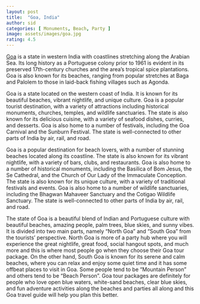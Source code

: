 ```yaml
---
layout: post
title:  "Goa, India"
author: sid
categories: [ Monuments, Beach, Party ]
image: assets/images/goa.jpg
rating: 4.5
---
```

[Goa](https://www.justwravel.com/blog/goa-a-complete-travel-guide/) is a state in western India with coastlines stretching along the Arabian Sea. Its long history as a Portuguese colony prior to 1961 is evident in its preserved 17th-century churches and the area’s tropical spice plantations. Goa is also known for its beaches, ranging from popular stretches at Baga and Palolem to those in laid-back fishing villages such as Agonda.

Goa is a state located on the western coast of India. It is known for its beautiful beaches, vibrant nightlife, and unique culture. Goa is a popular tourist destination, with a variety of attractions including historical monuments, churches, temples, and wildlife sanctuaries. The state is also known for its delicious cuisine, with a variety of seafood dishes, curries, and desserts. Goa is also home to a number of festivals, including the Goa Carnival and the Sunburn Festival. The state is well-connected to other parts of India by air, rail, and road.

Goa is a popular destination for beach lovers, with a number of stunning beaches located along its coastline. The state is also known for its vibrant nightlife, with a variety of bars, clubs, and restaurants. Goa is also home to a number of historical monuments, including the Basilica of Bom Jesus, the Se Cathedral, and the Church of Our Lady of the Immaculate Conception. The state is also known for its unique culture, with a variety of traditional festivals and events. Goa is also home to a number of wildlife sanctuaries, including the Bhagwan Mahaveer Sanctuary and the Cotigao Wildlife Sanctuary. The state is well-connected to other parts of India by air, rail, and road.

The state of Goa is a beautiful blend of Indian and Portuguese culture with beautiful beaches, amazing people, palm trees, blue skies, and sunny vibes. It is divided into two main parts, namely “North Goa” and “South Goa” from the tourists’ perspective. North Goa is more of a party hub where you will experience the great nightlife, great food, social hangout spots, and much more and this is where most people go when they choose their Goa tour package. On the other hand, South Goa is known for its serene and calm beaches, where you can relax and enjoy some quiet time and it has some offbeat places to visit in Goa. Some people tend to be “Mountain Person” and others tend to be “Beach Person”. Goa tour packages are definitely for people who love open blue waters, white-sand beaches, clear blue skies, and fun adventure activities along the beaches and parties all along and this Goa travel guide will help you plan this better.


<div class="pa-carousel-widget" style="width:100%; height:480px; display:none;"
  data-link="https://www.justwravel.com/blog/goa-a-complete-travel-guide/"
  data-title="Goa, India"
  data-description="Beaches, activities, Feel good"
  data-delay="3">
  <object data="https://lh3.googleusercontent.com/dEEqOCt1Cn9Fd6q_RHRhUHCTbJt7zIcczv8Gbb1mMCleJCTKTw1lc5pCc6SmigRLnuJvUkOBp80w1eGbqgxaoC7s0ASHePsNngWkMfDrTEc3rPheNzVbFjA1AMD9mkNnJYfaG-oX1iQ=w1920-h1080"></object>
  <object data="https://lh3.googleusercontent.com/Ix16JiCug338VcmBfeGwMjRxqKh5ghCmpXtT_01wIG5C-goMaP74Ohske7rb_sf3EeW-0JehJXVLt9xSOm5Yc740x6eGv25zK_oQaIoyAAKWJyvMGvWRMWgKAN9tv3vD3uN0MBbHAWY=w1920-h1080"></object>
  <object data="https://lh3.googleusercontent.com/W9_Cw5bLE84rncIF4gyJfJY2G7oDqpfSpcDhP-UOvVXU44aCweJ9Pu3LT22yV-P7ppT-xw48lzwdpA-xin_26uHzkS_w52r9E8pdX3vyeN3uWBlm5gt46_KB79CaEWfsJ9e789E8qa4=w1920-h1080"></object>
  <object data="https://lh3.googleusercontent.com/MqOcHwoh0R_hiRNJYsmOGMksFwtlhUH4URkjOU2pmUOcWVTQTIhJUdAomM7rmeUR9OQ31bPirZKzT-kQVZMB5N-7VVyKHndtcAfmGKZgWRff-R8RgrecbXsOgVtzSNst40xy6SqJmrg=w1920-h1080"></object>
  <object data="https://lh3.googleusercontent.com/TxIcF9gpP95fKigSkGeG3Op3L3wDKNrSjGVWXZx7gxzQX9B7xkC4JepLmE_c9cVrWFF_DxXswh9K3hB9QXm1pFMArSEQ6zeWe3J7cp_LRNg7rgklrKVCOmmoN4z2rpgh14CATtm5n6g=w1920-h1080"></object>
  <object data="https://lh3.googleusercontent.com/3QCin7399o-5nUnJHdTzD6F5PV_3mZCfKSZBSB4stA0TemtFVLy1mpQVxPK50Hch0OnZtv-kpJTaud-an7xt-A6YRG9sQHwtihHmtD3OHzt3qYB5pBr6ZfPy_z8Vu_81GYOfunBGYLg=w1920-h1080"></object>
  <object data="https://lh3.googleusercontent.com/iah0yhtHSakN-9Sc0YGXvTDZ8EkJpRqWe_3SV4ntOp9qfDzdGKtCm5qrUnoooIpaIYl-6sJQ6UdCluxyENKmhqJ4_008VJOo6F2gbBvN236ttkhSBJbyTzMDxnunu3XrgALJ3K9kqqs=w1920-h1080"></object>
  <object data="https://lh3.googleusercontent.com/gTclgH4xLo4uJXY8fWH8LA3Zp-wQbhH0JNDbTlONKNJN7krdyOpZO3c1bwDdf0SQJbJbiIKn7P5heg3k99FirvRc8shskmxlme-0haPxBDXuCyuUB3SgEr5xY27eFbVbervR4MCUdww=w1920-h1080"></object>
  <object data="https://lh3.googleusercontent.com/E30GQgWCxWICR_TgKq2KvB_NkUhpQF0jrfM5R7Re9E14SlVXZSfqj1POdsJP0_ruBZEd70tmCIaif93ttEXO7-HWxsZo97A98PCy4NJ74n1jaCd3tCaxiiU6IxzipTvU2O1P0cIDQYc=w1920-h1080"></object>
  <object data="https://lh3.googleusercontent.com/8C21eCk2lkb9n72g8G5BfHTR5UVd9vOIeunKlFqovHTX_GX2NIwYvMHsOQm3s0FydbEIM5o1LF6pvyf7lqIZ_fCCPh6pnpIMVtAgifJyfdZQ5ScoHoHFLxYil_1caljzOythOKHcT0s=w1920-h1080"></object>
  <object data="https://lh3.googleusercontent.com/KZLbKUgCF3T2BwCl4ihdIAX93zJo8RDEvMJiOqj1m1oOZIfUXkn36Dyz8r0oC4IE0Hz6CwZb13b-TPBCZNcYWAMI1wjvgn-AGc1fomutvJXlj4qiJERR_JFzep7MR4lHIs9JXx1Hv6U=w1920-h1080"></object>
  <object data="https://lh3.googleusercontent.com/L4G09Vq7ywu4b_XDxmWDSz2p7h70XgLEnhrMbD9Aqq4sLyqr3ZLvOU5cNslxIoqbIkoeefaiY4ZjgxSunHl9-kXc8zhNQPK7fh9BV6DovZyEGbnt0yAWwvRY5N8xSfWweI0C2xgkVg0=w1920-h1080"></object>
  <object data="https://lh3.googleusercontent.com/MFKIs1J6x_x_ijMf85chthCxM5_EorbCMtHkbGpWB2cp2DV1fmNi60fOIK0orAiYAmbAiUx_Jgr4JvtT73gbUN7wnn72plwG1hLiuzU-8AMOYX1g3uooS_0EwJhl_Ta7-odTD9PQSXs=w1920-h1080"></object>
  <object data="https://lh3.googleusercontent.com/GC7utR10KlKJaQp-Jpd3-8uOgcktpyaHJVJ7pnbx22iHgcsw_9jKSccVHcX5xssL3zQuo_Be3ipYd1rZVsf_lyVETxGHFAPY8FPaP9rFhLNeygyM0WA00Ov2KH8EXC4JTuIJFxX6Yb0=w1920-h1080"></object>
  <object data="https://lh3.googleusercontent.com/XtCWxgwx4YFQaKpMiBpM8auZ7pRR9fF9uJvbAb6A4bIAvPZiHgvRzsIokxN39zmWERAbfBr_H469FgJQsxyuGAuVkRPRVOT5t324s50JtCiya94W2Xp6m_34KnhU9CUVN8Pz11KL6R4=w1920-h1080"></object>
  <object data="https://lh3.googleusercontent.com/4Pz-PspCiwyb4ow4Flnz-XE5S13PkqtMw6xzZ0VsNPl3Z36hi7MUSocQUHj7NbnFaZL_0rHAd3M0CCdMt8FvhyWsNDx7HSSiH38_fJwawBMQGzp4xtPyDBrqMK1klTf7b5kvnx9lk78=w1920-h1080"></object>
  <object data="https://lh3.googleusercontent.com/R6eY5jZG2YxLy7Z6QImMfg1l45WcBOsKjFd9ORoKVzCQ3kL6OuMvEMtDd068hNuWq-LkxcE3VLeRbZXVATbIb_Go4tQU0sA7Q42-2d_RmWz9NL2QfyT61NkyfJFsO-z0sJ5D0SauK6E=w1920-h1080"></object>
  <object data="https://lh3.googleusercontent.com/CA-imbItKilAELmbLYKdMENXUe6TupbrNoydTPAXXVEAbDcnnkEyV1E87MIJSNfky5z5sa2e5zFhsal0w3YnXu2ctTchWAQn5WKrQ0OKdsX9BN5tKFYbU9vXDmCeHYLc09RwYg5x_3E=w1920-h1080"></object>
  <object data="https://lh3.googleusercontent.com/OBZ6cA669_33zpu6y_5ENrdw4aGjXvlwqOb07nz7ODH5sxNG9shsaDn2S9gMvu2VOEU1UUx6xJHdTAI-9piQfEKkYzshDnocmxgedTJIH00Ujzr35N0AGvS9F0rzPoCNYwldUnKuFCk=w1920-h1080"></object>
  <object data="https://lh3.googleusercontent.com/8B9liSg8cW7auPtaMwhW8vGCgakxbhE7r9m4x4gvPF5oQSknZj5WHZ3Q3dmDlmA2dP76z5HfFqov7KwhGnJKARAp9v2qHPs1luuIzT5-AA92uJmG5ZT9-e82uilAGYsPVi_ueumueRM=w1920-h1080"></object>
  <object data="https://lh3.googleusercontent.com/QHD5MPYee7SW90qUAmM12Ska7PU2B-f44f-slmsnOnQ5Ymt57GrakF_rTDJm8l4IGPt8HiLLnGxCDpBQ9gY_iugkG0H75gHL7E3Uh2zxeriPvlYa-tcfAHokF9XPFD00n845L537-jw=w1920-h1080"></object>
  <object data="https://lh3.googleusercontent.com/-_MyAvujhQ-PhS8dJLjDfqFC7z0H6AKdiu0LWx7-t8qEPFettn2cHojIuf_b8GCUzLHTNu3MD_QJGopRD3AawGn-lGT2DMoXfm8bXXxd7xwOiBFgQGzl1f9rnDRpRmKH08tE7KKAalY=w1920-h1080"></object>
</div>
